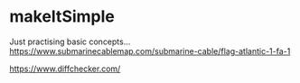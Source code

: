 # makeItSimple
Just practising basic concepts...
https://www.submarinecablemap.com/submarine-cable/flag-atlantic-1-fa-1

https://www.diffchecker.com/



